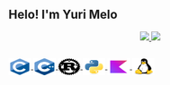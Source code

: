 ## Helo! I'm Yuri Melo
 
<div align="center">
  <a href="https://github.com/YuriMel0">
  <img height="180em" src="https://github-readme-stats.vercel.app/api?username=Yur1M3lo&show_icons=true&theme=dracula&include_all_commits=true&count_private=true"/>
  <img height="180em" src="https://github-readme-stats.vercel.app/api/top-langs/?username=Yur1M3lo&layout=compact&langs_count=7&theme=dracula"/>
</div>

 ##
<div>
  <img align="center" alt="yuri-c" height="30" width="40" src="https://github.com/devicons/devicon/blob/master/icons/c/c-original.svg">
  <img align="center" alt="yuri-c++" height="30" width="40" src="https://github.com/devicons/devicon/blob/master/icons/cplusplus/cplusplus-original.svg">
  <img align="center" alt="yuri-rust" height="30" width="40" src="https://github.com/devicons/devicon/blob/master/icons/rust/rust-plain.svg">
  <img align="center" alt="yuri-python" height="30" width="40" src="https://github.com/devicons/devicon/blob/master/icons/python/python-original.svg">
  <img align="center" alt="yuri-kotlin" height="30" width="40" src="https://github.com/devicons/devicon/blob/master/icons/kotlin/kotlin-original.svg">
  <img align="center" alt="yuri-linux" height="30" width="40" src="https://github.com/devicons/devicon/blob/master/icons/linux/linux-original.svg">
</div>
